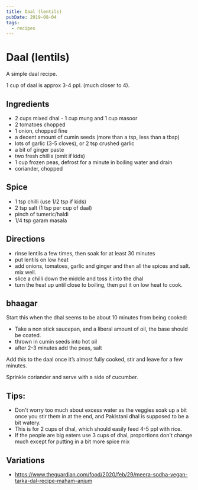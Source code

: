 ```yaml
---
title: Daal (lentils)
pubDate: 2019-08-04
tags:
  - recipes
---
```


# Daal (lentils)

A simple daal recipe.

1 cup of daal is approx 3-4 ppl. (much closer to 4).

## Ingredients

- 2 cups mixed dhal - 1 cup mung and 1 cup masoor
- 2 tomatoes chopped
- 1 onion, chopped fine
- a decent amount of cumin seeds (more than a tsp, less than a tbsp)
- lots of garlic (3-5 cloves), or 2 tsp crushed garlic
- a bit of ginger paste
- two fresh chillis (omit if kids)
- 1 cup frozen peas, defrost for a minute in boiling water and drain
- coriander, chopped

## Spice

- 1 tsp chilli (use 1/2 tsp if kids)
- 2 tsp salt (1 tsp per cup of daal)
- pinch of tumeric/haldi
- 1/4 tsp garam masala

## Directions

- rinse lentils a few times, then soak for at least 30 minutes
- put lentils on low heat
- add onions, tomatoes, garlic and ginger and then all the spices and salt. mix well.
- slice a chilli down the middle and toss it into the dhal
- turn the heat up until close to boiling, then put it on low heat to cook.

## bhaagar

Start this when the dhal seems to be about 10 minutes from being cooked:

- Take a non stick saucepan, and a liberal amount of oil, the base should be coated.
- thrown in cumin seeds into hot oil
- after 2-3 minutes add the peas, salt

Add this to the daal once it’s almost fully cooked, stir and leave for a few minutes.

Sprinkle coriander and serve with a side of cucumber.

## Tips:

- Don't worry too much about excess water as the veggies soak up a bit once you stir them in at the end, and Pakistani dhal is supposed to be a bit watery.
- This is for 2 cups of dhal, which should easily feed 4-5 ppl with rice.
- If the people are big eaters use 3 cups of dhal, proportions don't change much except for putting in a bit more spice mix

## Variations

- https://www.theguardian.com/food/2020/feb/29/meera-sodha-vegan-tarka-dal-recipe-maham-anjum
